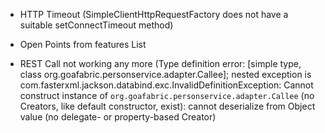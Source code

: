 - HTTP Timeout (SimpleClientHttpRequestFactory does not have a suitable setConnectTimeout method)
- Open Points from features List
                                  
- REST Call not working any more (Type definition error: [simple type, class org.goafabric.personservice.adapter.Callee]; nested exception is com.fasterxml.jackson.databind.exc.InvalidDefinitionException: Cannot construct instance of `org.goafabric.personservice.adapter.Callee` (no Creators, like default constructor, exist): cannot deserialize from Object value (no delegate- or property-based Creator)